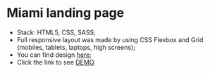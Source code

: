 # Miami landing page

- Stack: HTML5, CSS, SASS;
- Full responsive layout was made by using CSS Flexbox and Grid (mobiles, tablets, laptops, high screens);
- You can find design [here](https://www.figma.com/file/nHz8bflIwJaWP3P99vKTH5/miami_home_new?node-id=16033%3A3);
- Click the link to see [DEMO](https://ivangrekov.github.io/lending-page_miami/).
